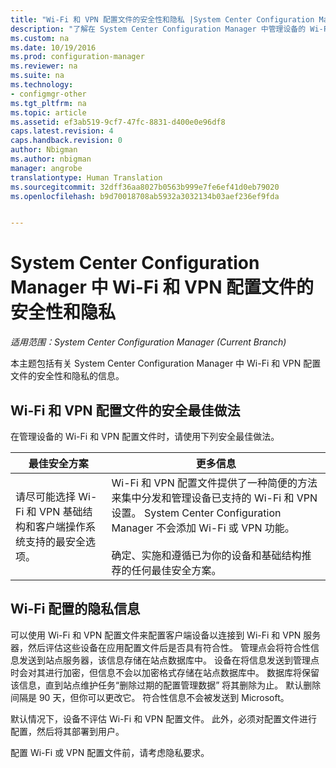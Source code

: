 ```yaml
---
title: "Wi-Fi 和 VPN 配置文件的安全性和隐私 |System Center Configuration Manager"
description: "了解在 System Center Configuration Manager 中管理设备的 Wi-Fi 和 VPN 配置文件的安全最佳做法。"
ms.custom: na
ms.date: 10/19/2016
ms.prod: configuration-manager
ms.reviewer: na
ms.suite: na
ms.technology:
- configmgr-other
ms.tgt_pltfrm: na
ms.topic: article
ms.assetid: ef3ab519-9cf7-47fc-8831-d400e0e96df8
caps.latest.revision: 4
caps.handback.revision: 0
author: Nbigman
ms.author: nbigman
manager: angrobe
translationtype: Human Translation
ms.sourcegitcommit: 32dff36aa8027b0563b999e7fe6ef41d0eb79020
ms.openlocfilehash: b9d70018708ab5932a3032134b03aef236ef9fda


---
```

# <a name="security-and-privacy-for-wi-fi-and-vpn-profiles-in-system-center-configuration-manager"></a>System Center Configuration Manager 中 Wi-Fi 和 VPN 配置文件的安全性和隐私

*适用范围：System Center Configuration Manager (Current Branch)*


本主题包括有关 System Center Configuration Manager 中 Wi-Fi 和 VPN 配置文件的安全性和隐私的信息。  

##  <a name="a-namebkmksecurityremoteconnectionsa-security-best-practices-for-wi-fi-and-vpn-profiles"></a><a name="BKMK_Security_RemoteConnections"></a>Wi-Fi 和 VPN 配置文件的安全最佳做法  
 在管理设备的 Wi-Fi 和 VPN 配置文件时，请使用下列安全最佳做法。  

|最佳安全方案|更多信息|  
|----------------------------|----------------------|  
|请尽可能选择 Wi-Fi 和 VPN 基础结构和客户端操作系统支持的最安全选项。|Wi-Fi 和 VPN 配置文件提供了一种简便的方法来集中分发和管理设备已支持的 Wi-Fi 和 VPN 设置。 System Center Configuration Manager 不会添加 Wi-Fi 或 VPN 功能。<br /><br /> 确定、实施和遵循已为你的设备和基础结构推荐的任何最佳安全方案。|  

## <a name="privacy-information-for-wi-fi-profiles"></a>Wi-Fi 配置的隐私信息  
 可以使用 Wi-Fi 和 VPN 配置文件来配置客户端设备以连接到 Wi-Fi 和 VPN 服务器，然后评估这些设备在应用配置文件后是否具有符合性。 管理点会将符合性信息发送到站点服务器，该信息存储在站点数据库中。 设备在将信息发送到管理点时会对其进行加密，但信息不会以加密格式存储在站点数据库中。 数据库将保留该信息，直到站点维护任务“删除过期的配置管理数据”  将其删除为止。 默认删除间隔是 90 天，但你可以更改它。 符合性信息不会被发送到 Microsoft。  

 默认情况下，设备不评估 Wi-Fi 和 VPN 配置文件。 此外，必须对配置文件进行配置，然后将其部署到用户。  

 配置 Wi-Fi 或 VPN 配置文件前，请考虑隐私要求。  



<!--HONumber=Nov16_HO1-->


